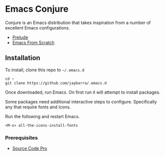 # Emacs Conjure

Conjure is an Emacs distribution that takes inspiration from a number of excellent
Emacs configurations. 


+ [Prelude](https://raw.githubusercontent.com/bbatsov/prelude)
+ [Emacs From Scratch](https://github.com/daviwil/emacs-from-scratch)

## Installation

To install, clone this repo to `~/.emacs.d`

	cd ~
	git clone https://github.com/jaybarra/.emacs.d

Once downloaded, run Emacs. On first run it will attempt to install packages.

Some packages need additional interactive steps to configure. Specifically
any that require fonts and icons.

Run the following and restart Emacs.
	
    <M-x> all-the-icons-install-fonts
    
### Prerequisites

* [Source Code Pro](https://fonts.google.com/specimen/Source+Code+Pro)
